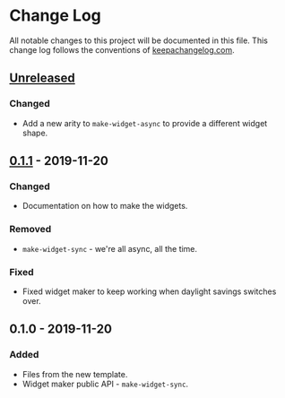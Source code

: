 # Change Log
All notable changes to this project will be documented in this file. This change log follows the conventions of [keepachangelog.com](http://keepachangelog.com/).

## [Unreleased]
### Changed
- Add a new arity to `make-widget-async` to provide a different widget shape.

## [0.1.1] - 2019-11-20
### Changed
- Documentation on how to make the widgets.

### Removed
- `make-widget-sync` - we're all async, all the time.

### Fixed
- Fixed widget maker to keep working when daylight savings switches over.

## 0.1.0 - 2019-11-20
### Added
- Files from the new template.
- Widget maker public API - `make-widget-sync`.

[Unreleased]: https://github.com/your-name/ojalgo/compare/0.1.1...HEAD
[0.1.1]: https://github.com/your-name/ojalgo/compare/0.1.0...0.1.1
